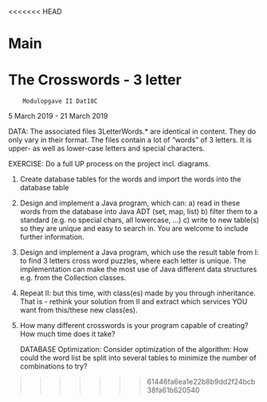 <<<<<<< HEAD
# Main
The Crosswords - 3 letter
=======
		Modulopgave II Dat18C

5 March 2019 - 21 March 2019

DATA:
The associated files 3LetterWords.* are identical in content. They
do only vary in their format.
The files contain a lot of “words” of 3 letters. It is upper- as well as
lower-case letters and special characters.

EXERCISE:
Do a full UP process on the project incl. diagrams.

 
1)  Create database tables for the words and import the words into
    the database table
    
2)  Design and implement a Java program, which can:
    a) read in these words from the database into Java ADT (set,
    map, list)
    b) filter them to a standard (e.g. no special chars, all lowercase,
    ...)
    c) write to new table(s) so they are unique and easy to search
    in. You are welcome to include further information. 


3)  Design and implement a Java program, which use the result table
    from I: 
    to find 3 letters cross word puzzles, where each letter is
    unique.
    The implementation can make the most use of Java different data
    structures e.g. from the Collection classes.


4)  Repeat II: but this time, with class(es) made by you through
    inheritance.
    That is - rethink your solution from II and extract which services
    YOU want from this/these new class(es).


5)  How many different crosswords is your program capable of
    creating?
    How much time does it take?
    
    
    DATABASE Optimization:
Consider optimization of the algorithm:
How could the word list be split into several tables to minimize the
number of combinations to try?

>>>>>>> 61446fa6ea1e22b8b9dd2f24bcb38fa61b620540
